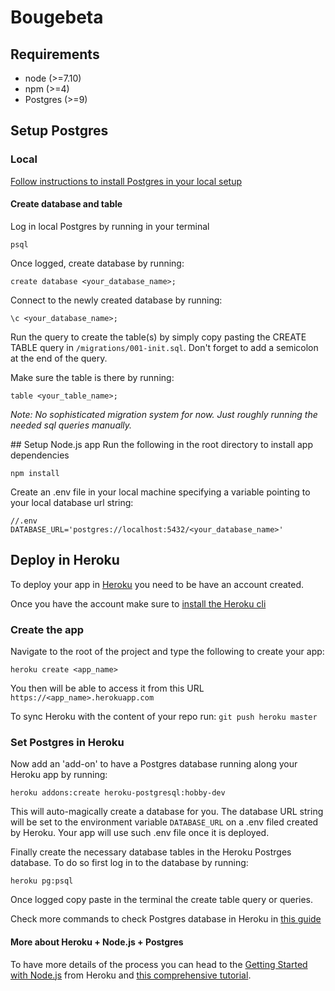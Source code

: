 # Bougebeta
## Requirements
- node (>=7.10)
- npm (>=4)
- Postgres (>=9)

## Setup Postgres
### Local
[Follow instructions to install Postgres in your local setup](https://devcenter.heroku.com/articles/heroku-postgresql#local-setup)

#### Create database and table
Log in local Postgres by running in your terminal
```
psql
```
Once logged, create database by running:
```
create database <your_database_name>;
```
Connect to the newly created database by running:

```
\c <your_database_name>;
```

Run the query to create the table(s) by simply copy pasting the CREATE TABLE query in `/migrations/001-init.sql`. Don't forget to add a semicolon at the end of the query.

Make sure the table is there by running:
```
table <your_table_name>;
```

*Note: No sophisticated migration system for now. Just roughly running the needed sql queries manually.*

## Setup Node.js app
Run the following in the root directory to install app dependencies

```
npm install
```

Create an .env file in your local machine specifying a variable pointing to your local database url string:
```
//.env
DATABASE_URL='postgres://localhost:5432/<your_database_name>'
```

## Deploy in Heroku
To deploy your app in [Heroku](https://www.heroku.com/) you need to be have an account created.

Once you have the account make sure to [install the Heroku cli](https://devcenter.heroku.com/articles/getting-started-with-nodejs#set-up)

### Create the app
Navigate to the root of the project and type the following to create your app:
```
heroku create <app_name>
```
You then will be able to access it from this URL `https://<app_name>.herokuapp.com`

To sync Heroku with the content of your repo run:
`git push heroku master`

### Set Postgres in Heroku
Now add an 'add-on' to have a Postgres database running along your Heroku app by running:
```
heroku addons:create heroku-postgresql:hobby-dev
```
This will auto-magically create a database for you. The database URL string will be set to the environment variable `DATABASE_URL` on a .env filed created by Heroku. Your app will use such .env file once it is deployed.

Finally create the necessary database tables in the Heroku Postrges database. To do so first log in to the database by running:
```
heroku pg:psql
```

Once logged copy paste in the terminal the create table query or queries.

Check more commands to check Postgres database in Heroku in [this guide](https://devcenter.heroku.com/articles/heroku-postgresql#using-the-cli)

#### More about Heroku + Node.js + Postgres   

To have more details of the process you can head to the [Getting Started with Node.js](https://devcenter.heroku.com/articles/getting-started-with-nodejs) from Heroku and [this comprehensive tutorial](https://devcenter.heroku.com/articles/getting-started-with-nodejs#provision-a-database).  
